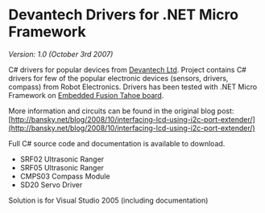 Devantech Drivers for .NET Micro Framework
==========================================

_Version: 1.0 (October 3rd 2007)_

C# drivers for popular devices from [Devantech Ltd](http://www.robot-electronics.co.uk). Project contains C# drivers for few of the popular electronic devices (sensors, drivers, compass) from Robot Electronics. Drivers has been tested with .NET Micro Framework on [Embedded Fusion Tahoe board](http://www.embeddedfusion.com/default.aspx?id=90). 

More information and circuits can be found in the original blog post:
[http://bansky.net/blog/2008/10/interfacing-lcd-using-i2c-port-extender/](http://bansky.net/blog/2008/10/interfacing-lcd-using-i2c-port-extender/)

Full C# source code and documentation is available to download. 

  - SRF02 Ultrasonic Ranger 
  - SRF05 Ultrasonic Ranger 
  - CMPS03 Compass Module 
  - SD20 Servo Driver 

Solution is for Visual Studio 2005 (including documentation)
 
